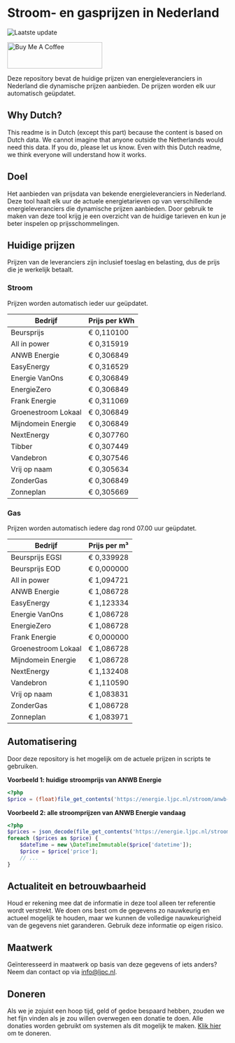 # Stroom- en gasprijzen in Nederland

![Laatste update](https://img.shields.io/badge/laatste%20update-2023--08--30%2006%3A00%20CET-brightgreen)

<a href="https://www.buymeacoffee.com/Lars-" target="_blank"><img src="https://cdn.buymeacoffee.com/buttons/v2/default-orange.png" alt="Buy Me A Coffee" height="60" style="height: 60px !important;width: 217px !important;" ></a>

Deze repository bevat de huidige prijzen van energieleveranciers in Nederland die dynamische prijzen aanbieden. De prijzen worden elk uur automatisch geüpdatet.

## Why Dutch?

This readme is in Dutch (except this part) because the content is based on Dutch data. We cannot imagine that anyone outside the Netherlands would need this data. If you do, please let us know. Even with this Dutch readme, we think
everyone will understand how it works.

## Doel

Het aanbieden van prijsdata van bekende energieleveranciers in Nederland. Deze tool haalt elk uur de actuele energietarieven op van verschillende energieleveranciers die dynamische prijzen aanbieden. Door gebruik te maken van deze tool
krijg je een overzicht van de huidige tarieven en kun je beter inspelen op prijsschommelingen.

## Huidige prijzen

Prijzen van de leveranciers zijn inclusief toeslag en belasting, dus de prijs die je werkelijk betaalt.

### Stroom

Prijzen worden automatisch ieder uur geüpdatet.

 Bedrijf | Prijs per kWh 
---------|---------------
Beursprijs | € 0,110100
All in power | € 0,315919
ANWB Energie | € 0,306849
EasyEnergy | € 0,316529
Energie VanOns | € 0,306849
EnergieZero | € 0,306849
Frank Energie | € 0,311069
Groenestroom Lokaal | € 0,306849
Mijndomein Energie | € 0,306849
NextEnergy | € 0,307760
Tibber | € 0,307449
Vandebron | € 0,307546
Vrij op naam | € 0,305634
ZonderGas | € 0,306849
Zonneplan | € 0,305669


### Gas

Prijzen worden automatisch iedere dag rond 07.00 uur geüpdatet.

 Bedrijf | Prijs per m³ 
---------|--------------
Beursprijs EGSI | € 0,339928
Beursprijs EOD | € 0,000000
All in power | € 1,094721
ANWB Energie | € 1,086728
EasyEnergy | € 1,123334
Energie VanOns | € 1,086728
EnergieZero | € 1,086728
Frank Energie | € 0,000000
Groenestroom Lokaal | € 1,086728
Mijndomein Energie | € 1,086728
NextEnergy | € 1,132408
Vandebron | € 1,110590
Vrij op naam | € 1,083831
ZonderGas | € 1,086728
Zonneplan | € 1,083971


## Automatisering

Door deze repository is het mogelijk om de actuele prijzen in scripts te gebruiken.

**Voorbeeld 1: huidige stroomprijs van ANWB Energie**

```php
<?php
$price = (float)file_get_contents('https://energie.ljpc.nl/stroom/anwb-energie-nu.txt');

```

**Voorbeeld 2: alle stroomprijzen van ANWB Energie vandaag**

```php
<?php
$prices = json_decode(file_get_contents('https://energie.ljpc.nl/stroom/all-in-power-vandaag.json'),true);
foreach ($prices as $price) {
    $dateTime = new \DateTimeImmutable($price['datetime']);
    $price = $price['price'];
    // ...
}
```

## Actualiteit en betrouwbaarheid

Houd er rekening mee dat de informatie in deze tool alleen ter referentie wordt verstrekt. We doen ons best om de gegevens zo nauwkeurig en actueel mogelijk te houden, maar we kunnen de volledige nauwkeurigheid van de gegevens niet
garanderen. Gebruik deze informatie op eigen risico.

## Maatwerk

Geïnteresseerd in maatwerk op basis van deze gegevens of iets anders? Neem dan contact op
via [info@ljpc.nl](mailto:info@ljpc.nl?subject=Energie%20prijzen).

## Doneren

Als we je zojuist een hoop tijd, geld of gedoe bespaard hebben, zouden we het fijn vinden als je zou willen overwegen een
donatie te doen. Alle donaties worden gebruikt om systemen als dit mogelijk te
maken. [Klik hier](https://www.buymeacoffee.com/Lars-) om te doneren.

